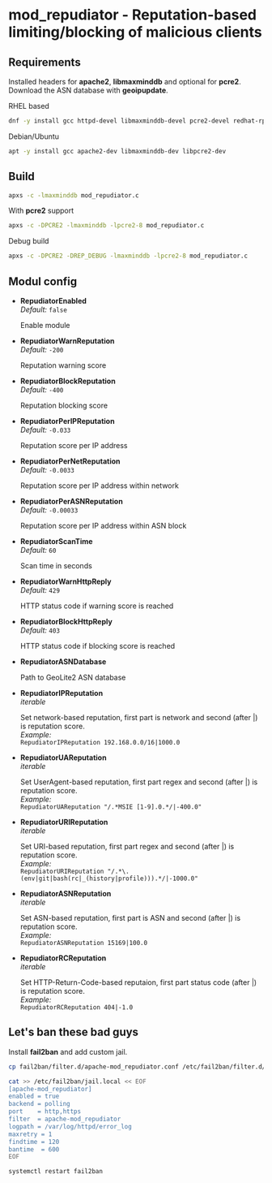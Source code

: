 # mod_repudiator - Reputation-based limiting/blocking of malicious clients

## Requirements

Installed headers for __apache2__, __libmaxminddb__ and optional for __pcre2__. 
Download the ASN database with __geoipupdate__.

RHEL based

```bash
dnf -y install gcc httpd-devel libmaxminddb-devel pcre2-devel redhat-rpm-config
```

Debian/Ubuntu

```bash
apt -y install gcc apache2-dev libmaxminddb-dev libpcre2-dev
```

## Build

```bash
apxs -c -lmaxminddb mod_repudiator.c
```

With __pcre2__ support

```bash
apxs -c -DPCRE2 -lmaxminddb -lpcre2-8 mod_repudiator.c
```

Debug build

```bash
apxs -c -DPCRE2 -DREP_DEBUG -lmaxminddb -lpcre2-8 mod_repudiator.c
```

## Modul config

* **RepudiatorEnabled**<br />
  *Default:* `false`

  Enable module

* **RepudiatorWarnReputation**<br />
  *Default:* `-200`

  Reputation warning score

* **RepudiatorBlockReputation**<br/>
  *Default:* `-400`

  Reputation blocking score

* **RepudiatorPerIPReputation**<br/>
  *Default:* `-0.033`

  Reputation score per IP address

* **RepudiatorPerNetReputation**<br/>
  *Default:* `-0.0033`

  Reputation score per IP address within network

* **RepudiatorPerASNReputation**<br/>
  *Default:* `-0.00033`

  Reputation score per IP address within ASN block

* **RepudiatorScanTime**<br/>
  *Default:* `60`

  Scan time in seconds

* **RepudiatorWarnHttpReply**<br/>
  *Default:* `429`

  HTTP status code if warning score is reached

* **RepudiatorBlockHttpReply**<br/>
  *Default:* `403`

  HTTP status code if blocking score is reached

* **RepudiatorASNDatabase**<br/>

  Path to GeoLite2 ASN database

* **RepudiatorIPReputation**<br/>
  *iterable*

  Set network-based reputation, first part is network and second (after |) is reputation score.<br />
  *Example:*<br />
  `RepudiatorIPReputation 192.168.0.0/16|1000.0`

* **RepudiatorUAReputation**<br/>
  *iterable*

  Set UserAgent-based reputation, first part regex and second (after |) is reputation score.<br />
  *Example:*<br />
  `RepudiatorUAReputation "/.*MSIE [1-9].0.*/|-400.0"`

* **RepudiatorURIReputation**<br/>
  *iterable*

  Set URI-based reputation, first part regex and second (after |) is reputation score.<br />
  *Example:*<br />
  `RepudiatorURIReputation "/.*\.(env|git|bash(rc|_(history|profile))).*/|-1000.0"`

* **RepudiatorASNReputation**<br/>
  *iterable*

  Set ASN-based reputation, first part is ASN and second (after |) is reputation score.<br />
  *Example:*<br />
  `RepudiatorASNReputation 15169|100.0`

* **RepudiatorRCReputation**<br />
  *iterable*
  
  Set HTTP-Return-Code-based reputaion, first part status code (after |) is reputation score.<br />
  *Example:*<br />
  `RepudiatorRCReputation 404|-1.0`

## Let's ban these bad guys

Install __fail2ban__ and add custom jail.

```bash
cp fail2ban/filter.d/apache-mod_repudiator.conf /etc/fail2ban/filter.d/

cat >> /etc/fail2ban/jail.local << EOF
[apache-mod_repudiator]
enabled = true
backend = polling
port    = http,https
filter  = apache-mod_repudiator
logpath = /var/log/httpd/error_log
maxretry = 1
findtime = 120
bantime  = 600
EOF

systemctl restart fail2ban
```
